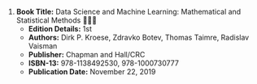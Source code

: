 1. **Book Title:** Data Science and Machine Learning: Mathematical and Statistical Methods 📒🔐✅
   - **Edition Details:** 1st
   - **Authors:** Dirk P. Kroese, Zdravko Botev, Thomas Taimre, Radislav Vaisman
   - **Publisher:** Chapman and Hall/CRC
   - **ISBN-13:** 978-1138492530, 978-1000730777
   - **Publication Date:** November 22, 2019
